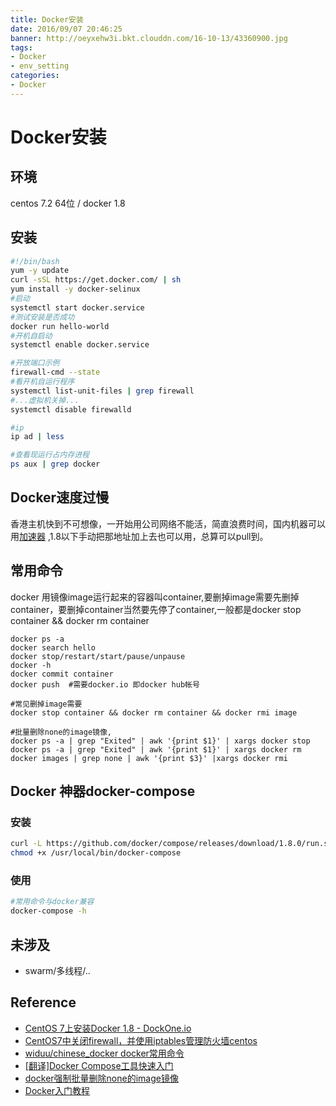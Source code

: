```yaml
---
title: Docker安装
date: 2016/09/07 20:46:25
banner: http://oeyxehw3i.bkt.clouddn.com/16-10-13/43360900.jpg
tags:
- Docker
- env_setting
categories:
- Docker
---
```

# Docker安装

## 环境

centos 7.2 64位 / docker 1.8

## 安装

```bash
#!/bin/bash
yum -y update
curl -sSL https://get.docker.com/ | sh 
yum install -y docker-selinux
#启动
systemctl start docker.service
#测试安装是否成功
docker run hello-world
#开机自启动
systemctl enable docker.service

#开放端口示例
firewall-cmd --state
#看开机自运行程序
systemctl list-unit-files | grep firewall
#...虚拟机关掉...
systemctl disable firewalld

#ip
ip ad | less

#查看现运行占内存进程
ps aux | grep docker

```



## Docker速度过慢

香港主机快到不可想像，一开始用公司网络不能活，简直浪费时间，国内机器可以用[加速器](https://www.daocloud.io/mirror#accelerator-doc) ,1.8以下手动把那地址加上去也可以用，总算可以pull到。

## 常用命令

docker 用镜像image运行起来的容器叫container,要删掉image需要先删掉container，要删掉container当然要先停了container,一般都是docker stop container && docker rm container  

```shell
docker ps -a
docker search hello
docker stop/restart/start/pause/unpause
docker -h
docker commit container
docker push  #需要docker.io 即docker hub帐号

#常见删掉image需要
docker stop container && docker rm container && docker rmi image

#批量删除none的image镜像,
docker ps -a | grep "Exited" | awk '{print $1}' | xargs docker stop 
docker ps -a | grep "Exited" | awk '{print $1}' | xargs docker rm 
docker images | grep none | awk '{print $3}' |xargs docker rmi
```



## Docker 神器docker-compose

### 安装

```bash
curl -L https://github.com/docker/compose/releases/download/1.8.0/run.sh > /usr/local/bin/docker-compose
chmod +x /usr/local/bin/docker-compose
```

### 使用

```bash
#常用命令与docker兼容
docker-compose -h 
```



## 未涉及

* swarm/多线程/..

## Reference

* [CentOS 7上安装Docker 1.8 - DockOne.io](http://dockone.io/article/620)
* [CentOS7中关闭firewall，并使用iptables管理防火墙centos](http://www.centoscn.com/CentOS/config/2016/0830/7861.html)
* [widuu/chinese_docker docker常用命令](https://github.com/widuu/chinese_docker)
* [[翻译]Docker Compose工具快速入门](http://cholerae.com/2015/04/13/-%E7%BF%BB%E8%AF%91-Docker-Compose%E5%B7%A5%E5%85%B7%E5%BF%AB%E9%80%9F%E5%85%A5%E9%97%A8/)
* [docker强制批量删除none的image镜像](http://xiaorui.cc/2015/03/11/docker%e5%bc%ba%e5%88%b6%e6%89%b9%e9%87%8f%e5%88%a0%e9%99%a4none%e7%9a%84image%e9%95%9c%e5%83%8f/)
* [Docker入门教程](http://www.docker.org.cn/book/docker/docker-search-image-6.html)
